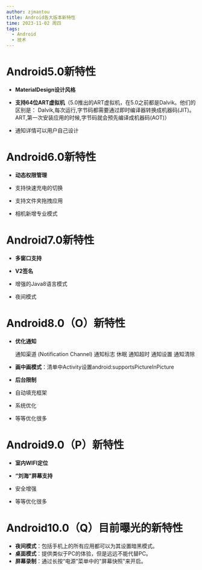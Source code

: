 ```yaml
---
author: zjmantou
title: Android各大版本新特性
time: 2023-11-02 周四
tags:
  - Android
  - 技术
---
```

# Android5.0新特性

- **MaterialDesign设计风格**
    
- **支持64位ART虚拟机**（5.0推出的ART虚拟机，在5.0之前都是Dalvik。他们的区别是： Dalvik,每次运行,字节码都需要通过即时编译器转换成机器码(JIT)。 ART,第一次安装应用的时候,字节码就会预先编译成机器码(AOT)）
    
- 通知详情可以用户自己设计
    

# Android6.0新特性

- **动态权限管理**
    
- 支持快速充电的切换
    
- 支持文件夹拖拽应用
    
- 相机新增专业模式
    

# Android7.0新特性

- **多窗口支持**
    
- **V2签名**
    
- 增强的Java8语言模式
    
- 夜间模式
    

# Android8.0（O）新特性

- **优化通知**
    
    通知渠道 (Notification Channel) 通知标志 休眠 通知超时 通知设置 通知清除
    
- **画中画模式**：清单中Activity设置android:supportsPictureInPicture
    
- **后台限制**
    
- 自动填充框架
    
- 系统优化
    
- 等等优化很多
    

# Android9.0（P）新特性

- **室内WIFI定位**
    
- **“刘海”屏幕支持**
    
- 安全增强
    
- 等等优化很多
    

# Android10.0（Q）目前曝光的新特性

- **夜间模式**：包括手机上的所有应用都可以为其设置暗黑模式。
- **桌面模式**：提供类似于PC的体验，但是远远不能代替PC。
- **屏幕录制**：通过长按“电源”菜单中的"屏幕快照"来开启。

  

